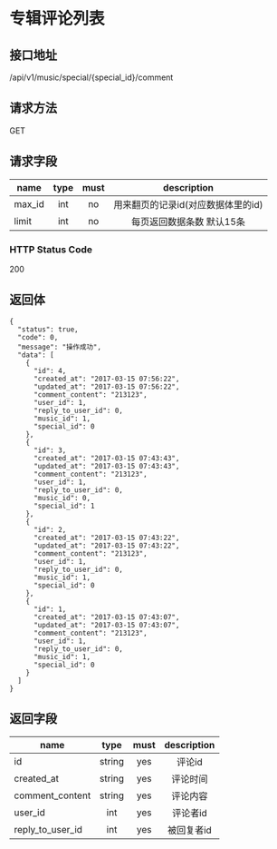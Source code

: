 # 专辑评论列表

## 接口地址

/api/v1/music/special/{special_id}/comment

## 请求方法

GET

## 请求字段

| name     | type     | must     | description |
|----------|:--------:|:--------:|:--------:|
| max_id   | int      | no       | 用来翻页的记录id(对应数据体里的id) |
| limit    | int      | no       | 每页返回数据条数 默认15条 |

### HTTP Status Code

200

## 返回体

```json5
{
  "status": true,
  "code": 0,
  "message": "操作成功",
  "data": [
    {
      "id": 4,
      "created_at": "2017-03-15 07:56:22",
      "updated_at": "2017-03-15 07:56:22",
      "comment_content": "213123",
      "user_id": 1,
      "reply_to_user_id": 0,
      "music_id": 1,
      "special_id": 0
    },
    {
      "id": 3,
      "created_at": "2017-03-15 07:43:43",
      "updated_at": "2017-03-15 07:43:43",
      "comment_content": "213123",
      "user_id": 1,
      "reply_to_user_id": 0,
      "music_id": 0,
      "special_id": 1
    },
    {
      "id": 2,
      "created_at": "2017-03-15 07:43:22",
      "updated_at": "2017-03-15 07:43:22",
      "comment_content": "213123",
      "user_id": 1,
      "reply_to_user_id": 0,
      "music_id": 1,
      "special_id": 0
    },
    {
      "id": 1,
      "created_at": "2017-03-15 07:43:07",
      "updated_at": "2017-03-15 07:43:07",
      "comment_content": "213123",
      "user_id": 1,
      "reply_to_user_id": 0,
      "music_id": 1,
      "special_id": 0
    }
  ]
}
```
## 返回字段

| name     | type     | must     | description |
|----------|:--------:|:--------:|:--------:|
| id       | string   | yes      | 评论id |
| created_at | string | yes      | 评论时间 |
| comment_content | string | yes | 评论内容 |
| user_id  | int      | yes      | 评论者id |
| reply_to_user_id | int | yes   | 被回复者id |